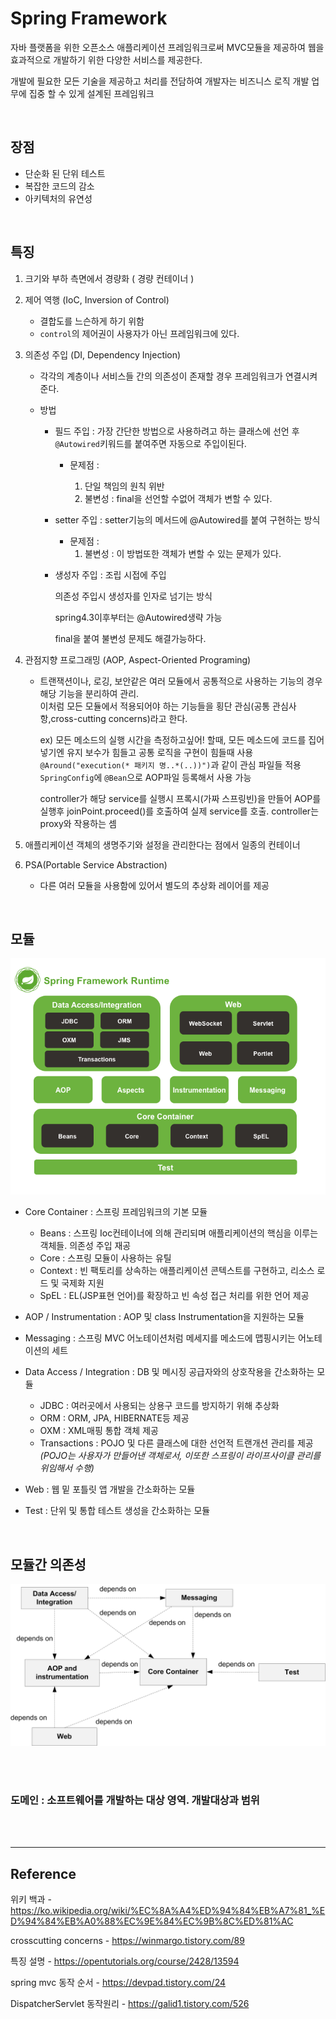 # Spring Framework

자바 플랫폼을 위한 오픈소스 애플리케이션 프레임워크로써 MVC모듈을 제공하여 웹을 효과적으로 개발하기 위한 다양한 서비스를 제공한다.

개발에 필요한 모든 기술을 제공하고 처리를 전담하여 개발자는 비즈니스 로직 개발 업무에 집중 할 수 있게 설계된 프레임워크

<br>

## 장점

- 단순화 된 단위 테스트
- 복잡한 코드의 감소
- 아키텍처의 유연성



<br>

## 특징

1.  크기와 부하 측면에서 경량화 ( 경량 컨테이너 )

1.  제어 역행 (IoC, Inversion of Control)

    - 결합도를 느슨하게 하기 위함
    - `control`의 제어권이 사용자가 아닌 프레임워크에 있다.

1.  의존성 주입 (DI, Dependency Injection)

    - 각각의 계층이나 서비스들 간의 의존성이 존재할 경우 프레임워크가 연결시켜준다.

    - 방법

      - 필드 주입 : 가장 간단한 방법으로 사용하려고 하는 클래스에 선언 후 `@Autowired`키워드를 붙여주면 자동으로 주입이된다.

        - 문제점 :

          1. 단일 책임의 원칙 위반
          1. 불변성 : final을 선언할 수없어 객체가 변할 수 있다.

      - setter 주입 : setter기능의 메서드에 @Autowired를 붙여 구현하는 방식

        - 문제점 :
          1. 불변성 : 이 방법또한 객체가 변할 수 있는 문제가 있다.

      - 생성자 주입 : 조립 시접에 주입

        의존성 주입시 생성자를 인자로 넘기는 방식

        spring4.3이후부터는 @Autowired생략 가능

        final을 붙여 불변성 문제도 해결가능하다.

1.  관점지향 프로그래밍 (AOP, Aspect-Oriented Programing)

    - 트랜잭션이나, 로깅, 보안같은 여러 모듈에서 공통적으로 사용하는 기능의 경우 해당 기능을 분리하여 관리.
      <br>이처럼 모든 모듈에서 적용되어야 하는 기능들을 횡단 관심(공통 관심사항,cross-cutting concerns)라고 한다.

      ex) 모든 메소드의 실행 시간을 측정하고싶어! 할때, 모든 메소드에 코드를 집어넣기엔 유지 보수가 힘들고 공통 로직을 구현이 힘들때 사용
      `@Around("execution(* 패키지 명..*(..))")`과 같이 관심 파일들 적용
      `SpringConfig`에 `@Bean`으로 AOP파일 등록해서 사용 가능

      controller가 해당 service를 실행시 프록시(가짜 스프링빈)을 만들어 AOP를 실행후 joinPoint.proceed()를 호출하여 실제 service를 호출. controller는 proxy와 작용하는 셈

1.  애플리케이션 객체의 생명주기와 설정을 관리한다는 점에서 일종의 컨테이너

1.  PSA(Portable Service Abstraction)
    - 다른 여러 모듈을 사용함에 있어서 별도의 추상화 레이어를 제공

<br>

## 모듈

![modules](./image/modules.png)

- Core Container : 스프링 프레임워크의 기본 모듈
  - Beans : 스프링 Ioc컨테이너에 의해 관리되며 애플리케이션의 핵심을 이루는 객체들. 의존성 주입 재공
  - Core : 스프링 모듈이 사용하는 유틸
  - Context : 빈 팩토리를 상속하는 애플리케이션 콘텍스트를 구현하고, 리소스 로드 및 국제화 지원
  - SpEL : EL(JSP표현 언어)를 확장하고 빈 속성 접근 처리를 위한 언어 제공
- AOP / Instrumentation : AOP 및 class Instrumentation을 지원하는 모듈

- Messaging : 스프링 MVC 어노테이션처럼 메세지를 메소드에 맵핑시키는 어노테이션의 세트

- Data Access / Integration : DB 및 메시징 공급자와의 상호작용을 간소화하는 모듈

  - JDBC : 여러곳에서 사용되는 상용구 코드를 방지하기 위해 추상화
  - ORM : ORM, JPA, HIBERNATE등 제공
  - OXM : XML매핑 통합 객체 제공
  - Transactions : POJO 및 다른 클래스에 대한 선언적 트랜개션 관리를 제공
    <br> _(POJO는 사용자가 만들어낸 객체로서, 이또한 스프링이 라이프사이클 관리를 위임해서 수행)_

- Web : 웹 밑 포틀릿 앱 개발을 간소화하는 모듈

- Test : 단위 및 통합 테스트 생성을 간소화하는 모듈

<br>

## 모듈간 의존성

![모듈간 의존성](./image/module_dependency.png)

<br>
<br>

### 도메인 : 소프트웨어를 개발하는 대상 영역. 개발대상과 범위

<br><br>

---

## Reference

위키 백과 - https://ko.wikipedia.org/wiki/%EC%8A%A4%ED%94%84%EB%A7%81_%ED%94%84%EB%A0%88%EC%9E%84%EC%9B%8C%ED%81%AC

crosscutting concerns - https://winmargo.tistory.com/89

특징 설명 - https://opentutorials.org/course/2428/13594

spring mvc 동작 순서 - https://devpad.tistory.com/24

DispatcherServlet 동작원리 - https://galid1.tistory.com/526
